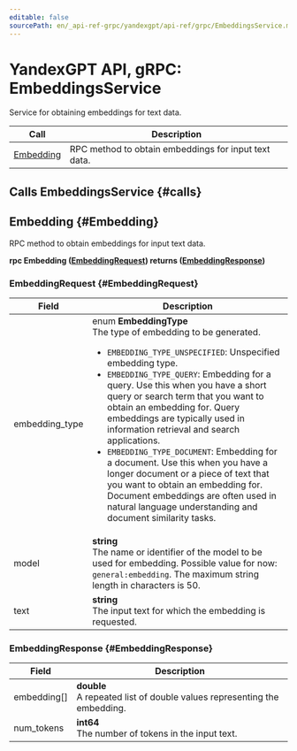 ```yaml
---
editable: false
sourcePath: en/_api-ref-grpc/yandexgpt/api-ref/grpc/EmbeddingsService.md
---
```


# YandexGPT API, gRPC: EmbeddingsService

Service for obtaining embeddings for text data.

| Call | Description |
| --- | --- |
| [Embedding](#Embedding) | RPC method to obtain embeddings for input text data. |

## Calls EmbeddingsService {#calls}

## Embedding {#Embedding}

RPC method to obtain embeddings for input text data.

**rpc Embedding ([EmbeddingRequest](#EmbeddingRequest)) returns ([EmbeddingResponse](#EmbeddingResponse))**

### EmbeddingRequest {#EmbeddingRequest}

Field | Description
--- | ---
embedding_type | enum **EmbeddingType**<br>The type of embedding to be generated. <ul><li>`EMBEDDING_TYPE_UNSPECIFIED`: Unspecified embedding type.</li><li>`EMBEDDING_TYPE_QUERY`: Embedding for a query. Use this when you have a short query or search term that you want to obtain an embedding for. Query embeddings are typically used in information retrieval and search applications.</li><li>`EMBEDDING_TYPE_DOCUMENT`: Embedding for a document. Use this when you have a longer document or a piece of text that you want to obtain an embedding for. Document embeddings are often used in natural language understanding and document similarity tasks.</li></ul>
model | **string**<br>The name or identifier of the model to be used for embedding. Possible value for now: `general:embedding`. The maximum string length in characters is 50.
text | **string**<br>The input text for which the embedding is requested. 


### EmbeddingResponse {#EmbeddingResponse}

Field | Description
--- | ---
embedding[] | **double**<br>A repeated list of double values representing the embedding. 
num_tokens | **int64**<br>The number of tokens in the input text. 


